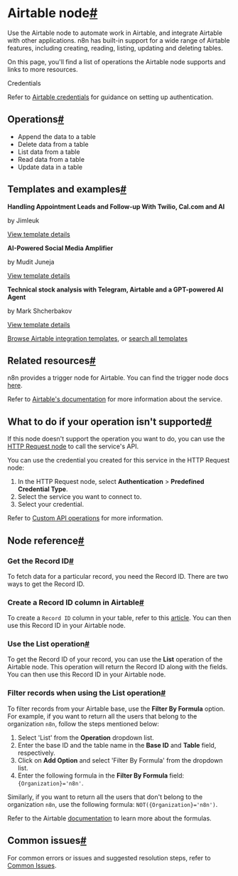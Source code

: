 [](https://github.com/n8n-io/n8n-docs/edit/main/docs/integrations/builtin/app-nodes/n8n-nodes-base.airtable/index.md "Edit this page")

# Airtable node[#](#airtable-node "Permanent link")

Use the Airtable node to automate work in Airtable, and integrate Airtable with other applications. n8n has built-in support for a wide range of Airtable features, including creating, reading, listing, updating and deleting tables.

On this page, you'll find a list of operations the Airtable node supports and links to more resources.

Credentials

Refer to [Airtable credentials](../../credentials/airtable/) for guidance on setting up authentication.

## Operations[#](#operations "Permanent link")

*   Append the data to a table
*   Delete data from a table
*   List data from a table
*   Read data from a table
*   Update data in a table

## Templates and examples[#](#templates-and-examples "Permanent link")

**Handling Appointment Leads and Follow-up With Twilio, Cal.com and AI**

by Jimleuk

[View template details](https://n8n.io/workflows/2342-handling-appointment-leads-and-follow-up-with-twilio-calcom-and-ai/)

**AI-Powered Social Media Amplifier**

by Mudit Juneja

[View template details](https://n8n.io/workflows/2681-ai-powered-social-media-amplifier/)

**Technical stock analysis with Telegram, Airtable and a GPT-powered AI Agent**

by Mark Shcherbakov

[View template details](https://n8n.io/workflows/3053-technical-stock-analysis-with-telegram-airtable-and-a-gpt-powered-ai-agent/)

[Browse Airtable integration templates](https://n8n.io/integrations/airtable/), or [search all templates](https://n8n.io/workflows/)

## Related resources[#](#related-resources "Permanent link")

n8n provides a trigger node for Airtable. You can find the trigger node docs [here](../../trigger-nodes/n8n-nodes-base.airtabletrigger/).

Refer to [Airtable's documentation](https://airtable.com/developers/web/api/introduction) for more information about the service.

## What to do if your operation isn't supported[#](#what-to-do-if-your-operation-isnt-supported "Permanent link")

If this node doesn't support the operation you want to do, you can use the [HTTP Request node](../../core-nodes/n8n-nodes-base.httprequest/) to call the service's API.

You can use the credential you created for this service in the HTTP Request node:

1.  In the HTTP Request node, select **Authentication** > **Predefined Credential Type**.
2.  Select the service you want to connect to.
3.  Select your credential.

Refer to [Custom API operations](../../../custom-operations/) for more information.

## Node reference[#](#node-reference "Permanent link")

### Get the Record ID[#](#get-the-record-id "Permanent link")

To fetch data for a particular record, you need the Record ID. There are two ways to get the Record ID.

### Create a Record ID column in Airtable[#](#create-a-record-id-column-in-airtable "Permanent link")

To create a `Record ID` column in your table, refer to this [article](https://support.airtable.com/docs/finding-airtable-ids). You can then use this Record ID in your Airtable node.

### Use the List operation[#](#use-the-list-operation "Permanent link")

To get the Record ID of your record, you can use the **List** operation of the Airtable node. This operation will return the Record ID along with the fields. You can then use this Record ID in your Airtable node.

### Filter records when using the List operation[#](#filter-records-when-using-the-list-operation "Permanent link")

To filter records from your Airtable base, use the **Filter By Formula** option. For example, if you want to return all the users that belong to the organization `n8n`, follow the steps mentioned below:

1.  Select 'List' from the **Operation** dropdown list.
2.  Enter the base ID and the table name in the **Base ID** and **Table** field, respectively.
3.  Click on **Add Option** and select 'Filter By Formula' from the dropdown list.
4.  Enter the following formula in the **Filter By Formula** field: `{Organization}='n8n'`.

Similarly, if you want to return all the users that don't belong to the organization `n8n`, use the following formula: `NOT({Organization}='n8n')`.

Refer to the Airtable [documentation](https://support.airtable.com/hc/en-us/articles/203255215-Formula-Field-Reference) to learn more about the formulas.

## Common issues[#](#common-issues "Permanent link")

For common errors or issues and suggested resolution steps, refer to [Common Issues](common-issues/).